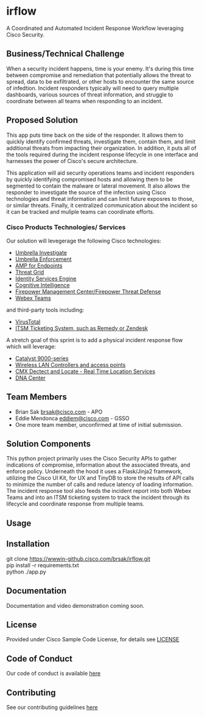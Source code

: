 # irflow

A Coordinated and Automated Incident Response Workflow leveraging Cisco Security.


## Business/Technical Challenge

When a security incident happens, time is your enemy.  It's during this time between compromise and remediation that potentially allows the threat to spread, data to be exfiltrated, or other hosts to encounter the same source of infedtion.  Incident responders typically will need to query multiple dashboards, various sources of threat information, and struggle to coordinate between all teams when responding to an incident.

## Proposed Solution

This app puts time back on the side of the responder.  It allows them to quickly identify confirmed threats, investigate them, contain them, and limit additional threats from impacting their organization.  In addition, it puts all of the tools required during the incident response lifecycle in one interface and harnesses the power of Cisco's secure architecture.

This application will aid security operations teams and incident responders by quickly identifying compromised hosts and allowing them to be segmented to contain the malware or lateral movement. It also allows the responder to investigate the source of the infection using Cisco technologies and threat information and can limit future exposres to those, or similar threats. Finally, it centralized communication about the incident so it can be tracked and muliple teams can coordinate efforts.


### Cisco Products Technologies/ Services

Our solution will levegerage the following Cisco technologies:

* [Umbrella Investigate](https://umbrella.cisco.com/products/features)
* [Umbrella Enforcement](https://umbrella.cisco.com/products/features)
* [AMP for Endpoints](https://www.cisco.com/c/en/us/products/security/amp-for-endpoints/index.html)
* [Threat Grid](https://www.cisco.com/c/en/us/products/security/threat-grid/index.html)
* [Identity Services Engine](https://www.cisco.com/c/en/us/products/security/identity-services-engine/index.html)
* [Cognitive Intelligence](https://www.cisco.com/c/en/us/products/security/cognitive-threat-analytics/index.html)
* [Firepower Management Center/Firepower Threat Defense](https://www.cisco.com/c/en/us/products/security/firewalls/index.html)
* [Webex Teams](https://www.webex.com/products/teams/index.html)

and third-party tools including:

* [VirusTotal](https://www.virustotal.com/)
* [ITSM Ticketing System, such as Remedy or Zendesk](http://www.bmc.com/it-solutions/remedy-itsm.html)

A stretch goal of this sprint is to add a physical incident response flow which will leverage:

* [Catalyst 9000-series](https://www.cisco.com/c/en/us/products/switches/catalyst-9000.html)
* [Wireless LAN Controllers and access points](https://www.cisco.com/c/en/us/products/wireless/wireless-lan-controller/index.html)
* [CMX Dectect and Locate - Real Time Location Services](https://www.cisco.com/c/en/us/solutions/enterprise-networks/connected-mobile-experiences/index.html)
* [DNA Center](https://www.cisco.com/c/en/us/products/cloud-systems-management/dna-center/index.html)

## Team Members

* Brian Sak <brsak@cisco.com> - APO
* Eddie Mendonca <eddiem@cisco.com> - GSSO
* One more team member, unconfirmed at time of initial submission.


## Solution Components


This python project primarily uses the Cisco Security APIs to gather indications of compromise, information about the associated threats, and enforce policy.  Underneath the hood it uses a Flask/Jinja2 framework, utilizing the Cisco UI Kit, for UX and TinyDB to store the results of API calls to minimize the number of calls and reduce latency of loading information.  The incident response tool also feeds the incident report into both Webex Teams and into an ITSM ticketing system to track the incident through its lifecycle and coordinate response from multiple teams.

## Usage

<!-- This does not need to be completed during the initial submission phase  

Provide a brief overview of how to use the solution  -->



## Installation

git clone https://wwwin-github.cisco.com/brsak/irflow.git  <br>
pip install -r requirements.txt <br>
python ./app.py

## Documentation

Documentation and video demonstration coming soon.

## License

Provided under Cisco Sample Code License, for details see [LICENSE](./LICENSE.md)

## Code of Conduct

Our code of conduct is available [here](./CODE_OF_CONDUCT.md)

## Contributing

See our contributing guidelines [here](./CONTRIBUTING.md)
